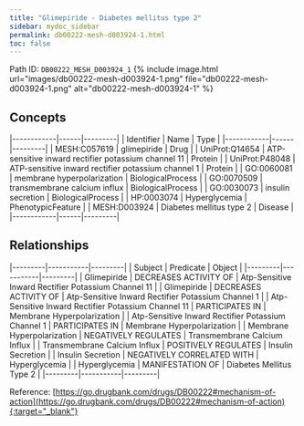 ```yaml
---
title: "Glimepiride - Diabetes mellitus type 2"
sidebar: mydoc_sidebar
permalink: db00222-mesh-d003924-1.html
toc: false 
---
```



Path ID: `DB00222_MESH_D003924_1`
{% include image.html url="images/db00222-mesh-d003924-1.png" file="db00222-mesh-d003924-1.png" alt="db00222-mesh-d003924-1" %}

## Concepts

|------------|------|---------|
| Identifier | Name | Type    |
|------------|------|---------|
| MESH:C057619 | glimepiride | Drug |
| UniProt:Q14654 | ATP-sensitive inward rectifier potassium channel 11 | Protein |
| UniProt:P48048 | ATP-sensitive inward rectifier potassium channel 1 | Protein |
| GO:0060081 | membrane hyperpolarization | BiologicalProcess |
| GO:0070509 | transmembrane calcium influx | BiologicalProcess |
| GO:0030073 | insulin secretion | BiologicalProcess |
| HP:0003074 | Hyperglycemia | PhenotypicFeature |
| MESH:D003924 | Diabetes mellitus type 2 | Disease |
|------------|------|---------|

## Relationships

|---------|-----------|---------|
| Subject | Predicate | Object  |
|---------|-----------|---------|
| Glimepiride | DECREASES ACTIVITY OF | Atp-Sensitive Inward Rectifier Potassium Channel 11 |
| Glimepiride | DECREASES ACTIVITY OF | Atp-Sensitive Inward Rectifier Potassium Channel 1 |
| Atp-Sensitive Inward Rectifier Potassium Channel 11 | PARTICIPATES IN | Membrane Hyperpolarization |
| Atp-Sensitive Inward Rectifier Potassium Channel 1 | PARTICIPATES IN | Membrane Hyperpolarization |
| Membrane Hyperpolarization | NEGATIVELY REGULATES | Transmembrane Calcium Influx |
| Transmembrane Calcium Influx | POSITIVELY REGULATES | Insulin Secretion |
| Insulin Secretion | NEGATIVELY CORRELATED WITH | Hyperglycemia |
| Hyperglycemia | MANIFESTATION OF | Diabetes Mellitus Type 2 |
|---------|-----------|---------|

Reference: [https://go.drugbank.com/drugs/DB00222#mechanism-of-action](https://go.drugbank.com/drugs/DB00222#mechanism-of-action){:target="_blank"}